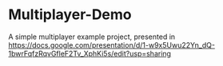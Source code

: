 # Multiplayer-Demo

A simple multiplayer example project, presented in https://docs.google.com/presentation/d/1-w9x5Uwu22Yn_dQ-1bwrFqfzRqvGfleF2Tv_XphKi5s/edit?usp=sharing

